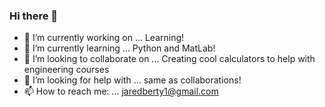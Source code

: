 ### Hi there 👋
- 🔭 I’m currently working on ... Learning!
- 🌱 I’m currently learning ... Python and MatLab!
- 👯 I’m looking to collaborate on ... Creating cool calculators to help with engineering courses
- 🤔 I’m looking for help with ... same as collaborations!
- 📫 How to reach me: ... jaredberty1@gmail.com

<!--
**JaredBerty/JaredBerty** is a ✨ _special_ ✨ repository because its `README.md` (this file) appears on your GitHub profile.

Here are some ideas to get you started:


- 💬 Ask me about ...

- 😄 Pronouns: ...
- ⚡ Fun fact: ...
-->
